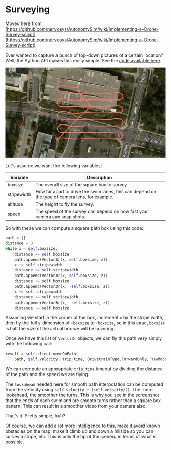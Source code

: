 # Surveying

Moved here from [https://github.com/nervosys/AutonomySim/wiki/Implementing-a-Drone-Survey-script](https://github.com/nervosys/AutonomySim/wiki/Implementing-a-Drone-Survey-script)

Ever wanted to capture a bunch of top-down pictures of a certain location? Well, the Python API makes this really simple. See the [code available here](https://github.com/nervosys/AutonomySim/blob/master/PythonClient/multirotor/survey.py).

![survey](images/survey.png)

Let's assume we want the following variables:

| Variable    | Description                                                                                     |
| ----------- | ----------------------------------------------------------------------------------------------- |
| boxsize     | The overall size of the square box to survey                                                    |
| stripewidth | How far apart to drive the swim lanes, this can depend on the type of camera lens, for example. |
| altitude    | The height to fly the survey.                                                                   |
| speed       | The speed of the survey can depend on how fast your camera can snap shots.                      |

So with these we can compute a square path box using this code:

```python
path = []
distance = 0
while x < self.boxsize:
    distance += self.boxsize
    path.append(Vector3r(x, self.boxsize, z))
    x += self.stripewidth
    distance += self.stripewidth
    path.append(Vector3r(x, self.boxsize, z))
    distance += self.boxsize
    path.append(Vector3r(x, -self.boxsize, z))
    x += self.stripewidth
    distance += self.stripewidth
    path.append(Vector3r(x, -self.boxsize, z))
    distance += self.boxsize
```

Assuming we start in the corner of the box, increment `x` by the stripe width, then fly the full `y`-dimension of `-boxsize` to `+boxsize`, so in this case, `boxsize` is half the size of the actual box we will be covering.

Once we have this list of `Vector3r` objects, we can fly this path very simply with the following call:

```python
result = self.client.moveOnPath(
    path, self.velocity, trip_time, DrivetrainType.ForwardOnly, YawMode(False,0), lookahead, 1)
```

We can compute an appropriate `trip_time` timeout by dividing the distance of the path and the speed we are flying.

The `lookahead` needed here for smooth path interpolation can be computed from the velocity using `self.velocity + (self.velocity/2)`.  The more lookahead, the smoother the turns.  This is why you see in the screenshot that the ends of each swimland are smooth turns rather than a square box pattern.  This can result in a smoother video from your camera also.

That's it. Pretty simple, huh?

Of course, we can add a lot more intelligence to this, make it avoid known obstacles on the map, make it climb up and down a hillside so you can survey a slope, etc. This is only the tip of the iceberg in terms of what is possible.
